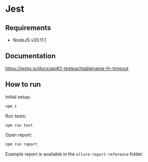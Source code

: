 # Jest

## Requirements

- NodeJS v20.11.1

## Documentation

https://jestjs.io/docs/api#2-testeachtablename-fn-timeout

## How to run

Initial setup:

```bash
npm i
```

Run tests:

```bash
npm run test
```

Open report:

```bash
npm run report
```

Example report is available in the `allure-report-reference` folder.